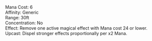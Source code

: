 Mana Cost: 6  
Affinity: Generic  
Range: 30ft  
Concentration: No  
Effect: Remove one active magical effect with Mana cost 24 or lower.  
Upcast: Dispel stronger effects proportionally per x2 Mana.